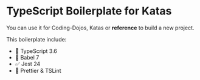 # TypeScript Boilerplate for Katas

You can use it for Coding-Dojos, Katas or **reference** to build a new project.

This boilerplate include:

- 💬 TypeScript 3.6
- 📙 Babel 7
- ✅ Jest 24
- 💅 Prettier & TSLint
